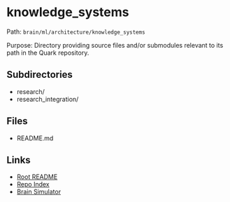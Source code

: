 # knowledge_systems

Path: `brain/ml/architecture/knowledge_systems`

Purpose: Directory providing source files and/or submodules relevant to its path in the Quark repository.

## Subdirectories
- research/
- research_integration/

## Files
- README.md

## Links
- [Root README](../../../README.md)
- [Repo Index](../../../repo_index.json)
- [Brain Simulator](../../../brain/architecture/brain_simulator.py)
